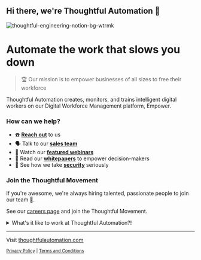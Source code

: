 ## Hi there, we're Thoughtful Automation 👋
![thoughtful-engineering-notion-bg-wtrmk](https://user-images.githubusercontent.com/1096881/151483390-1bde7e8b-bfda-4cf2-92af-6c73cdb23d0c.png)

# Automate the work that slows you down

> 🏆️ Our mission is to empower businesses of all sizes to free their workforce

Thoughtful Automation creates, monitors, and trains intelligent digital workers on our Digital Workforce Management platform, Empower.


###  How can we help?

- ☎️ [**Reach out**](https://www.thoughtfulautomation.com/contact) to us
- 🗣️ Talk to our [**sales team**](https://www.thoughtfulautomation.com/book-a-meeting)
- 🍿 Watch our [**featured webinars**](https://www.thoughtfulautomation.com/webinars)
- 📄 Read our [**whitepapers**](https://www.thoughtfulautomation.com/whitepapers) to empower decision-makers
- 🔐 See how we take [**security**](https://www.thoughtfulautomation.com/trust-and-security) seriously

### Join the Thoughtful Movement

If you're awesome, we're always hiring talented, passionate people to join our team 🙌. 

See our [careers page](https://thoughtfulautomation.notion.site/e8e644e5503641659d47ac6b5261d8ad?v=fcc3c8e647f64610802045d4ce2a670e) and join the Thoughtful Movement.

<details> 
	<summary>What's it like to work at Thoughtful Automation?!</summary>
	<br>
  
## Culture at Thoughtful Automation

### The Stuff We’re Made Of

How do you bring people from around the world together to create the workforce of the future? Every day we practice these values, which drive our culture and mission. Are you ready?!

### Our Company Values

- **Experiment always.**

  Don’t let the fear of failure hold you back from doing incredible, original work. We don’t expect perfection on the first swing, just the willingness to keep going until we get it right. It takes grit, a lot of experimentation, and failing fast to optimize learnings.

- **Do less, deliver more.**

  We focus on doing the ***right*** things, not *all* things. Focus on work that creates an outsized impact for our customers and team. We practice ruthless prioritization and intentionally make trade-offs that best serve our customers and mission.

- **We are givers.**

  We put our customers and our team ahead of our personal ambitions. We intentionally give without condition in the spirit of advancing our mission. We won’t succeed with a “gimme” culture, but we will win as a team of endless baton-passers who support each other until the race is won.

</details>

---

Visit [thoughtfulautomation.com](https://www.thoughtfulautomation.com/)

<sub>

[Privacy Policy](https://www.thoughtfulautomation.com/privacy-policy) | [Terms and Conditions](https://www.thoughtfulautomation.com/terms-of-service)

</sub>

<!--
Made with 🖤
-->
